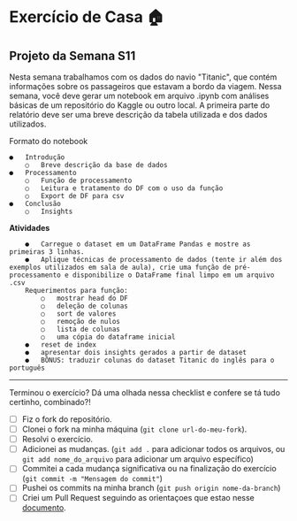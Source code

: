 # Exercício de Casa 🏠 

## Projeto da Semana S11

Nesta semana trabalhamos com os dados do navio "Titanic", que contém informações sobre os passageiros que estavam a bordo da viagem. Nessa semana, você deve gerar um notebook em arquivo .ipynb com análises básicas de um repositório do Kaggle ou outro local. A primeira parte do relatório deve ser uma breve descrição da tabela utilizada e dos dados utilizados.

Formato do notebook

    ●	Introdução
        ○	Breve descrição da base de dados
    ●	Processamento
        ○	Função de processamento
        ○	Leitura e tratamento do DF com o uso da função
        ○	Export de DF para csv
    ●	Conclusão
        ○	Insights

**Atividades**

        ●	Carregue o dataset em um DataFrame Pandas e mostre as primeiras 3 linhas.
        ●	Aplique técnicas de processamento de dados (tente ir além dos exemplos utilizados em sala de aula), crie uma função de pré-processamento e disponibilize o DataFrame final limpo em um arquivo .csv
        Requerimentos para função:
            ○	mostrar head do DF
            ○	deleção de colunas
            ○	sort de valores
            ○	remoção de nulos
            ○	lista de colunas
            ○	uma cópia do dataframe inicial
        ●	reset de index
        ●	apresentar dois insights gerados a partir de dataset
        ●	BÔNUS: traduzir colunas do dataset Titanic do inglês para o português

---

Terminou o exercício? Dá uma olhada nessa checklist e confere se tá tudo certinho, combinado?!

- [ ] Fiz o fork do repositório.
- [ ] Clonei o fork na minha máquina (`git clone url-do-meu-fork`).
- [ ] Resolvi o exercício.
- [ ] Adicionei as mudanças. (`git add .` para adicionar todos os arquivos, ou `git add nome_do_arquivo` para adicionar um arquivo específico)
- [ ] Commitei a cada mudança significativa ou na finalização do exercício (`git commit -m "Mensagem do commit"`)
- [ ] Pushei os commits na minha branch (`git push origin nome-da-branch`)
- [ ] Criei um Pull Request seguindo as orientaçoes que estao nesse [documento](https://github.com/mflilian/repo-example/blob/main/exercicios/para-casa/instrucoes-pull-request.md).
